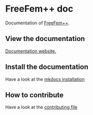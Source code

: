 # FreeFem++ doc

Documentation of [FreeFem++](http://www.freefem.org/).

## View the documentation
<a href="https://doc.freefem.org" target="_blank">Documentation website.</a>

## Install the documentation
Have a look at the [mkdocs installation](MkDocs.md)

## How to contribute
Have a look at the [contributing file](CONTRIBUTING.md)
